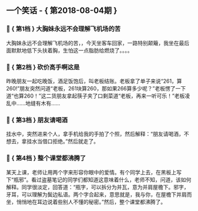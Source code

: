 ## 一个笑话 - { 第2018-08-04期 }
</hr>

### :jack_o_lantern: { 第1档 } 大胸妹永远不会理解飞机场的苦
大胸妹永远不会理解飞机场的苦，，今天坐客车回家，一路特别颠簸，我坐在最后面默默地低下头扶着胸，生怕这一点脂肪给燃烧了。。。。


### :jack_o_lantern: { 第2档 } 砍价高手啊这是
昨晚朋友一起吃晚饭，酒足饭饱后，叫老板结账。老板拿了单子来说“261，算260!”朋友突然问道“老板，261块算260，那如果266算多少呢？”老板愣了一下道“也算260！”这二货朋友拿起筷子夹了口剩菜道“老板，再来一听可乐！”老板凌乱中……地缝有木有……


### :jack_o_lantern: { 第3档 } 朋友请喝酒
挂水中，突然进来个人，拿手机给我的手拍了个照，然后解释：“朋友请喝酒，不想去，拿挂水当借口拒绝。”然后就走了。


### :jack_o_lantern: { 第4档 } 整个课堂都沸腾了
某天上课，老师让用两个字来形容你眼中的爱情。有个同学上去，在黑板上写下“瓶邪”。看过盗墓笔记的同学们都知道这意味着什么，老师不知，问道，该如何解释。同学很淡定，回答道：“瓶字，可以拆分为并瓦，意为并肩屋檐下。邪字，牙耳，可以理解为鬓边私语。两个字合起来，意思就是，我与你，在屋檐下并肩而坐，悄悄地在耳边说着些别人不懂的秘密。”然后，整个课堂都沸腾了。

